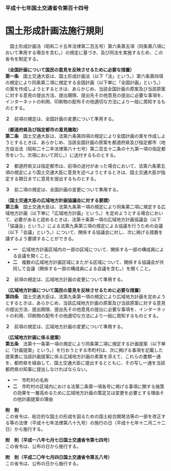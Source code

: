 ### 平成十七年国土交通省令第百十四号  
# 国土形成計画法施行規則  
　国土形成計画法（昭和二十五年法律第二百五号）第六条第五項（同条第八項において準用する場合を含む。）の規定に基づき、及び同法を実施するため、この省令を制定する。  
  
**（全国計画について国民の意見を反映させるために必要な措置）**  
**第一条**　国土交通大臣は、国土形成計画法（以下「法」という。）第六条第四項の規定により同条第二項に規定する全国計画（以下単に「全国計画」という。）の案を作成しようとするときは、あらかじめ、当該全国計画の原案及び当該原案に対する意見の提出方法、提出期限、提出先その他意見の提出に必要な事項を、インターネットの利用、印刷物の配布その他適切な方法により一般に周知するものとする。  
  
**２**　前項の規定は、全国計画の変更について準用する。  
  
**（都道府県及び指定都市の意見聴取）**  
**第二条**　国土交通大臣は、法第六条第四項の規定により全国計画の案を作成しようとするときは、あらかじめ、当該全国計画の原案を都道府県及び指定都市（地方自治法（昭和二十二年法律第六十七号）第二百五十二条の十九第一項の指定都市をいう。次項において同じ。）に送付するものとする。  
  
**２**　都道府県又は指定都市は、前項の送付があった場合において、法第六条第五項の規定により国土交通大臣に意見を述べようとするときは、国土交通大臣が指定する期日までに意見を提出するものとする。  
  
**３**　前二項の規定は、全国計画の変更について準用する。  
  
**（国土交通大臣の広域地方計画協議会に対する要請）**  
**第三条**　国土交通大臣は、法第九条第一項の規定により同条第二項に規定する広域地方計画（以下単に「広域地方計画」という。）を定めようとする場合において、必要があると認めるときは、法第十条第一項の広域地方計画協議会（以下「協議会」という。）による法第九条第三項の規定による協議を行うための会議（以下「会議」という。）について、関係する協議会に対し、次に掲げる措置を講ずるよう要請することができる。  
* **一**　広域地方計画区域内の一部の区域について、関係する一部の構成員による会議を開くこと。  
* **二**　複数の広域地方計画区域にまたがる区域について、関係する協議会が共同して会議（関係する一部の構成員による会議を含む。）を開くこと。  
  
**２**　前項の規定は、広域地方計画の変更について準用する。  
  
**（広域地方計画について国民の意見を反映させるために必要な措置）**  
**第四条**　国土交通大臣は、法第九条第一項の規定により広域地方計画を定めようとするときは、あらかじめ、当該広域地方計画の原案及び当該原案に対する意見の提出方法、提出期限、提出先その他意見の提出に必要な事項を、インターネットの利用、印刷物の配布その他適切な方法により一般に周知するものとする。  
  
**２**　前項の規定は、広域地方計画の変更について準用する。  
  
**（広域地方計画に係る提案）**  
**第五条**　法第十一条第一項の規定により同条第二項に規定する計画提案（以下単に「計画提案」という。）を行おうとする市町村は、次に掲げる事項を記載した提案書に当該計画提案に係る広域地方計画の素案を添えて、これらの書類一通を、都府県を経由して、国土交通大臣に提出するとともに、その写し一通を当該都府県の知事に提出しなければならない。  
* **一**　市町村の名称  
* **二**　市町村の区域内における法第二条第一項各号に掲げる事項に関する施策の効果を一層高めるために広域地方計画の策定又は変更を必要とする理由その他計画提案の理由  
  
**附　則**  
この省令は、総合的な国土の形成を図るための国土総合開発法等の一部を改正する等の法律（平成十七年法律第八十九号）の施行の日（平成十七年十二月二十二日）から施行する。  
  
**附　則（平成一八年七月七日国土交通省令第七四号）**  
この省令は、公布の日から施行する。  
  
**附　則（平成二〇年七月四日国土交通省令第五八号）**  
この省令は、公布の日から施行する。  
  
